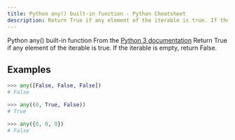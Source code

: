 ```yaml
---
title: Python any() built-in function - Python Cheatsheet
description: Return True if any element of the iterable is true. If the iterable is empty, return False.
---
```


<base-title :title="frontmatter.title" :description="frontmatter.description">
Python any() built-in function
</base-title>

<base-disclaimer>
  <base-disclaimer-title>
    From the <a target="_blank" href="https://docs.python.org/3/library/functions.html#any">Python 3 documentation</a>
  </base-disclaimer-title>
  <base-disclaimer-content>
    Return True if any element of the iterable is true. If the iterable is empty, return False.
  </base-disclaimer-content>
</base-disclaimer>

## Examples

```python
>>> any([False, False, False])
# False

>>> any((0, True, False))
# True

>>> any({0, 0, 0})
# False
```
